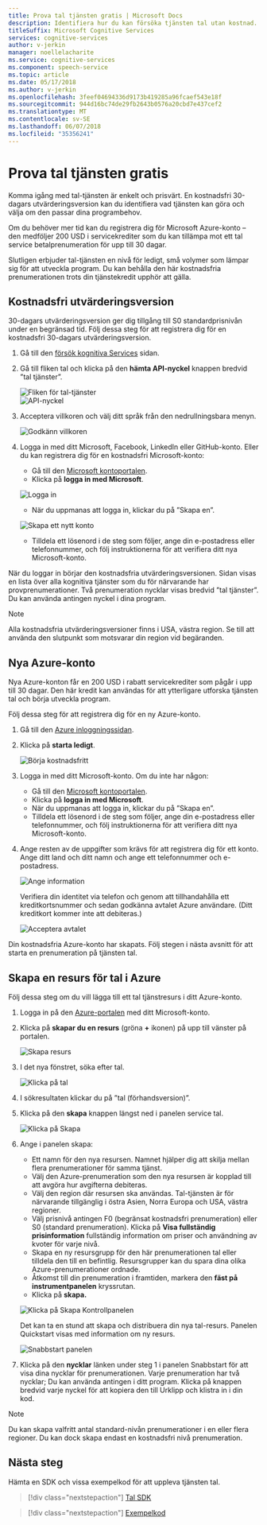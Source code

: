 ```yaml
---
title: Prova tal tjänsten gratis | Microsoft Docs
description: Identifiera hur du kan försöka tjänsten tal utan kostnad.
titleSuffix: Microsoft Cognitive Services
services: cognitive-services
author: v-jerkin
manager: noellelacharite
ms.service: cognitive-services
ms.component: speech-service
ms.topic: article
ms.date: 05/17/2018
ms.author: v-jerkin
ms.openlocfilehash: 3feef04694336d9173b419285a96fcaef543e18f
ms.sourcegitcommit: 944d16bc74de29fb2643b0576a20cbd7e437cef2
ms.translationtype: MT
ms.contentlocale: sv-SE
ms.lasthandoff: 06/07/2018
ms.locfileid: "35356241"
---
```

# <a name="try-the-speech-service-for-free"></a>Prova tal tjänsten gratis

Komma igång med tal-tjänsten är enkelt och prisvärt. En kostnadsfri 30-dagars utvärderingsversion kan du identifiera vad tjänsten kan göra och välja om den passar dina programbehov.

Om du behöver mer tid kan du registrera dig för Microsoft Azure-konto – den medföljer 200 USD i servicekrediter som du kan tillämpa mot ett tal service betalprenumeration för upp till 30 dagar.

Slutligen erbjuder tal-tjänsten en nivå för ledigt, små volymer som lämpar sig för att utveckla program. Du kan behålla den här kostnadsfria prenumerationen trots din tjänstekredit upphör att gälla.

## <a name="free-trial"></a>Kostnadsfri utvärderingsversion

30-dagars utvärderingsversion ger dig tillgång till S0 standardprisnivån under en begränsad tid. Följ dessa steg för att registrera dig för en kostnadsfri 30-dagars utvärderingsversion.

1. Gå till den [försök kognitiva Services](https://azure.microsoft.com/try/cognitive-services/) sidan.

1. Gå till fliken tal och klicka på den **hämta API-nyckel** knappen bredvid ”tal tjänster”.

   ![Fliken för tal-tjänster](media/index/try-speech-api-free-trial1.png)<br>
   ![API-nyckel](media/index/try-speech-api-free-trial2.png)

3. Acceptera villkoren och välj ditt språk från den nedrullningsbara menyn.

   ![Godkänn villkoren](media/index/try-speech-api-free-trial3.png)

4. Logga in med ditt Microsoft, Facebook, LinkedIn eller GitHub-konto. Eller du kan registrera dig för en kostnadsfri Microsoft-konto:

    * Gå till den [Microsoft kontoportalen](https://account.microsoft.com/account).
    * Klicka på **logga in med Microsoft**.

    ![Logga in](media/index/try-speech-api-free-trial4.png)

    * När du uppmanas att logga in, klickar du på ”Skapa en”.

    ![Skapa ett nytt konto](media/index/try-speech-api-free-trial5.png)

    * Tilldela ett lösenord i de steg som följer, ange din e-postadress eller telefonnummer, och följ instruktionerna för att verifiera ditt nya Microsoft-konto.

När du loggar in börjar den kostnadsfria utvärderingsversionen. Sidan visas en lista över alla kognitiva tjänster som du för närvarande har provprenumerationer. Två prenumeration nycklar visas bredvid ”tal tjänster”. Du kan använda antingen nyckel i dina program.

> [!NOTE]
> Alla kostnadsfria utvärderingsversioner finns i USA, västra region. Se till att använda den slutpunkt som motsvarar din region vid begäranden.

## <a name="new-azure-account"></a>Nya Azure-konto

Nya Azure-konton får en 200 USD i rabatt servicekrediter som pågår i upp till 30 dagar. Den här kredit kan användas för att ytterligare utforska tjänsten tal och börja utveckla program.

Följ dessa steg för att registrera dig för en ny Azure-konto.

1. Gå till den [Azure inloggningssidan](https://azure.microsoft.com/free/ai/). 

1. Klicka på **starta ledigt**.

    ![Börja kostnadsfritt](media/index/try-speech-api-new-azure1.png)

3. Logga in med ditt Microsoft-konto. Om du inte har någon:

    * Gå till den [Microsoft kontoportalen](https://account.microsoft.com/account).
    * Klicka på **logga in med Microsoft**.
    * När du uppmanas att logga in, klickar du på ”Skapa en”.
    * Tilldela ett lösenord i de steg som följer, ange din e-postadress eller telefonnummer, och följ instruktionerna för att verifiera ditt nya Microsoft-konto.

1. Ange resten av de uppgifter som krävs för att registrera dig för ett konto. Ange ditt land och ditt namn och ange ett telefonnummer och e-postadress.

    ![Ange information](media/index/try-speech-api-new-azure2.png)

    Verifiera din identitet via telefon och genom att tillhandahålla ett kreditkortsnummer och sedan godkänna avtalet Azure användare. (Ditt kreditkort kommer inte att debiteras.)

    ![Acceptera avtalet](media/index/try-speech-api-new-azure3.png)

Din kostnadsfria Azure-konto har skapats. Följ stegen i nästa avsnitt för att starta en prenumeration på tjänsten tal.

## <a name="create-a-speech-resource-in-azure"></a>Skapa en resurs för tal i Azure

Följ dessa steg om du vill lägga till ett tal tjänstresurs i ditt Azure-konto.

1. Logga in på den [Azure-portalen](https://ms.portal.azure.com/) med ditt Microsoft-konto.

1. Klicka på **skapar du en resurs** (gröna **+** ikonen) på upp till vänster på portalen.

    ![Skapa resurs](media/index/try-speech-api-create-speech1.png)

1. I det nya fönstret, söka efter tal.

    ![Klicka på tal](media/index/try-speech-api-create-speech2.png)

1. I sökresultaten klickar du på ”tal (förhandsversion)”.

1. Klicka på den **skapa** knappen längst ned i panelen service tal.

    ![Klicka på Skapa](media/index/try-speech-api-create-speech3.png)

1. Ange i panelen skapa:

    * Ett namn för den nya resursen. Namnet hjälper dig att skilja mellan flera prenumerationer för samma tjänst.
    * Välj den Azure-prenumeration som den nya resursen är kopplad till att avgöra hur avgifterna debiteras.
    * Välj den region där resursen ska användas. Tal-tjänsten är för närvarande tillgänglig i östra Asien, Norra Europa och USA, västra regioner.
    * Välj prisnivå antingen F0 (begränsat kostnadsfri prenumeration) eller S0 (standard prenumeration). Klicka på **Visa fullständig prisinformation** fullständig information om priser och användning av kvoter för varje nivå.
    * Skapa en ny resursgrupp för den här prenumerationen tal eller tilldela den till en befintlig. Resursgrupper kan du spara dina olika Azure-prenumerationer ordnade.
    * Åtkomst till din prenumeration i framtiden, markera den **fäst på instrumentpanelen** kryssrutan.
    * Klicka på **skapa.**

    ![Klicka på Skapa Kontrollpanelen](media/index/try-speech-api-create-speech4.png)

    Det kan ta en stund att skapa och distribuera din nya tal-resurs. Panelen Quickstart visas med information om ny resurs.

    ![Snabbstart panelen](media/index/try-speech-api-create-speech5.png)

1. Klicka på den **nycklar** länken under steg 1 i panelen Snabbstart för att visa dina nycklar för prenumerationen. Varje prenumeration har två nycklar; Du kan använda antingen i ditt program. Klicka på knappen bredvid varje nyckel för att kopiera den till Urklipp och klistra in i din kod.

> [!NOTE]
> Du kan skapa valfritt antal standard-nivån prenumerationer i en eller flera regioner. Du kan dock skapa endast en kostnadsfri nivå prenumeration.

## <a name="next-steps"></a>Nästa steg

Hämta en SDK och vissa exempelkod för att uppleva tjänsten tal.

> [!div class="nextstepaction"]
> [Tal SDK](speech-sdk.md)

> [!div class="nextstepaction"]
> [Exempelkod](samples.md)
